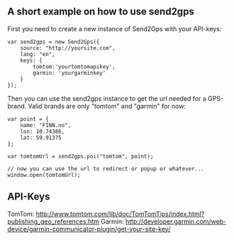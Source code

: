 A short example on how to use send2gps
----------------------------------------------

First you need to create a new instance of Send2Gps with your API-keys:

    var send2gps = new Send2Gps({
        source: "http://yoursite.com",
        lang: "en",
        keys: {
            tomtom:'yourtomtomapikey',
            garmin: 'yourgarminkey'
        }
    });

Then you can use the send2gps instance to get the url needed for a GPS-brand. Valid brands are only "tomtom" and "garmin" for now:

    var point = {
        name: "FINN.no",
        lon: 10.74386,
        lat: 59.91375
    };

    var tomtomUrl = send2gps.poi("tomtom", point);

    // now you can use the url to redirect or popup or whatever...
    window.open(tomtomUrl);


API-Keys
--------
TomTom: http://www.tomtom.com/lib/doc/TomTomTips/index.html?publishing_geo_references.htm
Garmin: http://developer.garmin.com/web-device/garmin-communicator-plugin/get-your-site-key/
